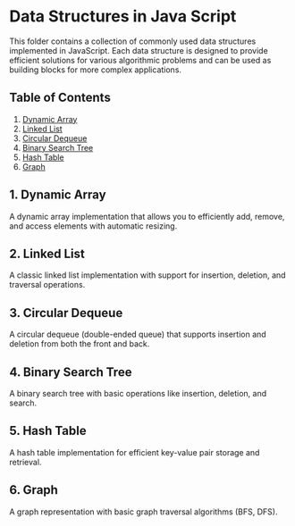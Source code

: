 # Data Structures in Java Script
This folder contains a collection of commonly used data structures implemented in JavaScript. Each data structure is designed to provide efficient solutions for various algorithmic problems and can be used as building blocks for more complex applications.

## Table of Contents
1. [Dynamic Array](#1-dynamic-array)
2. [Linked List](#2-linked-list)
3. [Circular Dequeue](#3-circular-dequeue)
4. [Binary Search Tree](#4-binary-search-tree)
5. [Hash Table](#5-hash-table)
6. [Graph](#6-graph)

## 1. Dynamic Array

A dynamic array implementation that allows you to efficiently add, remove, and access elements with automatic resizing.

## 2. Linked List

A classic linked list implementation with support for insertion, deletion, and traversal operations.

## 3. Circular Dequeue

A circular dequeue (double-ended queue) that supports insertion and deletion from both the front and back.

## 4. Binary Search Tree

A binary search tree with basic operations like insertion, deletion, and search.

## 5. Hash Table

A hash table implementation for efficient key-value pair storage and retrieval.

## 6. Graph

A graph representation with basic graph traversal algorithms (BFS, DFS).
